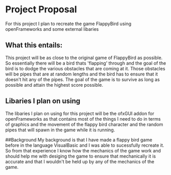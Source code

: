# Project Proposal
For this project I plan to recreate the game FlappyBird using openFrameworks and some external libaries

## What this entails:
This project will be as close to the original game of FlappyBird as possible. So essentially there will be a bird thats 'flapping' through and the goal of the bird is to dodge the various obstacles that are coming at it. Those obstacles will be pipes that are at random lengths and the bird has to ensure that it doesn't hit any of the pipes. The goal of the game is to survive as long as possible and attain the highest score possible.

## Libaries I plan on using
The libaries I plan on using for this project will be the ofxGUI addon for openFrameworks as that contains most of the things I need to do in terms of graphics and the movement of the flappy bird character and the random pipes that will spawn in the game while it is running.

##Background
My background is that I have made a flappy bird game before in the language VisualBasic and I was able to sucessfully recreate it. So from that experience I know how the mechanics of the game work and should help me with desiging the game to ensure that mechanically it is accurate and that I wouldn't be held up by any of the mechanics of the game.
